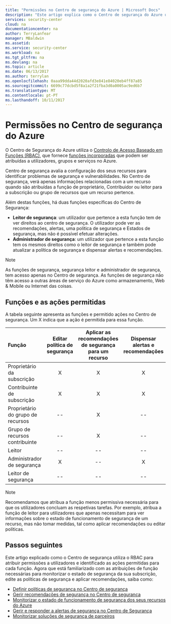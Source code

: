 ```yaml
---
title: "Permissões no Centro de segurança do Azure | Microsoft Docs"
description: "Este artigo explica como o Centro de segurança do Azure utiliza o controlo de acesso baseado em funções para atribuir permissões a utilizadores e identifica as ações permitidas para cada função."
services: security-center
cloud: na
documentationcenter: na
author: TerryLanfear
manager: MBaldwin
ms.assetid: 
ms.service: security-center
ms.workload: na
ms.tgt_pltfrm: na
ms.devlang: na
ms.topic: article
ms.date: 06/13/2017
ms.author: terrylan
ms.openlocfilehash: 0aaa99dda44d2020afd3e841e84020eb4ff87a85
ms.sourcegitcommit: 6699c77dcbd5f8a1a2f21fba3d0a0005ac9ed6b7
ms.translationtype: MT
ms.contentlocale: pt-PT
ms.lasthandoff: 10/11/2017
---
```

# <a name="permissions-in-azure-security-center"></a>Permissões no Centro de segurança do Azure

O Centro de Segurança do Azure utiliza o [Controlo de Acesso Baseado em Funções (RBAC)](../active-directory/role-based-access-control-configure.md), que fornece [funções incorporadas](../active-directory/role-based-access-built-in-roles.md) que podem ser atribuídas a utilizadores, grupos e serviços no Azure.

Centro de segurança avalia a configuração dos seus recursos para identificar problemas de segurança e vulnerabilidades. No Centro de segurança, verá apenas informações relacionadas com a um recurso quando são atribuídas a função de proprietário, Contribuidor ou leitor para a subscrição ou grupo de recursos que um recurso pertence.

Além destas funções, há duas funções específicas do Centro de Segurança:

* **Leitor de segurança**: um utilizador que pertence a esta função tem de ver direitos ao centro de segurança. O utilizador pode ver as recomendações, alertas, uma política de segurança e Estados de segurança, mas não é possível efetuar alterações.
* **Administrador de segurança**: um utilizador que pertence a esta função tem os mesmos direitos como o leitor de segurança e também pode atualizar a política de segurança e dispensar alertas e recomendações.

> [!NOTE]
> As funções de segurança, segurança leitor e administrador de segurança, tem acesso apenas no Centro de segurança. As funções de segurança não têm acesso a outras áreas de serviço do Azure como armazenamento, Web & Mobile ou Internet das coisas.
>
>

## <a name="roles-and-allowed-actions"></a>Funções e as ações permitidas

A tabela seguinte apresenta as funções e permitido ações no Centro de segurança. Um X indica que a ação é permitida para essa função.

| Função | Editar política de segurança | Aplicar as recomendações de segurança para um recurso | Dispensar alertas e recomendações | Ver alertas e recomendações |
|:--- |:---:|:---:|:---:|:---:|
| Proprietário da subscrição | X | X | X | X |
| Contribuinte de subscrição | X | X | X | X |
| Proprietário do grupo de recursos | -- | X | -- | X |
| Grupo de recursos contribuinte | -- | X | -- | X |
| Leitor | -- | -- | -- | X |
| Administrador de segurança | X | -- | X | X |
| Leitor de segurança | -- | -- | -- | X |

> [!NOTE]
> Recomendamos que atribua a função menos permissiva necessária para que os utilizadores concluam as respetivas tarefas. Por exemplo, atribua a função de leitor para utilizadores que apenas necessitam para ver informações sobre o estado de funcionamento de segurança de um recurso, mas não tomar medidas, tal como aplicar recomendações ou editar políticas.
>
>

## <a name="next-steps"></a>Passos seguintes
Este artigo explicado como o Centro de segurança utiliza o RBAC para atribuir permissões a utilizadores e identificado as ações permitidas para cada função. Agora que está familiarizado com as atribuições de função necessárias para monitorizar o estado de segurança da sua subscrição, edite as políticas de segurança e aplicar recomendações, saiba como:

- [Definir políticas de segurança no Centro de segurança](security-center-policies.md)
- [Gerir recomendações de segurança no Centro de segurança](security-center-recommendations.md)
- [Monitorizar o estado de funcionamento de segurança dos seus recursos do Azure](security-center-monitoring.md)
- [Gerir e responder a alertas de segurança no Centro de Segurança](security-center-managing-and-responding-alerts.md)
- [Monitorizar soluções de segurança de parceiros](security-center-partner-solutions.md)
